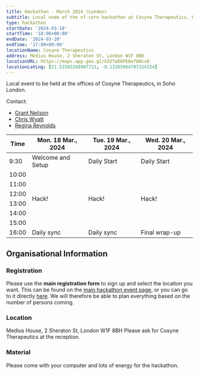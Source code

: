 ```yaml
---
title: Hackathon - March 2024 (London)
subtitle: Local node of the nf-core hackathon at Cosyne Therapeutics, London.
type: hackathon
startDate: '2024-03-18'
startTime: '10:00+00:00'
endDate: '2024-03-20'
endTime: '17:00+00:00'
locationName: Cosyne Therapeutics
address: Medius House, 2 Sheraton St, London W1F 8BH
locationURL: https://maps.app.goo.gl/G327eD8PEQefbHcs8
locationLatLng: [51.51565268907713, -0.13365964707324154]
---
```


Local event to be held at the offices of Cosyne Therapeutics, in Soho London.

Contact:

- [<i class="fab fa-slack"></i> Grant Neilson](https://nfcore.slack.com/team/U04SNHHTSMB)
- [<i class="fab fa-slack"></i> Chris Wyatt](https://nfcore.slack.com/team/U036T1L3KC6)
- [<i class="fab fa-slack"></i> Regina Reynolds](https://nfcore.slack.com/team/U01L88G430F)

<div class="table-responsive">
    <table class="table table-hover table-sm table-bordered">
        <thead>
            <tr>
                <th>Time</th>
                <th>Mon. 18 Mar., 2024</th>
                <th>Tue. 19 Mar., 2024</th>
                <th>Wed. 20 Mar., 2024</th>
            </tr>
            </thead>
            <tbody>
            <tr>
                <td>9:30</td>
                <td background-color:navy; rowspan="1">Welcome and Setup</td>
                <td background-color:navy; rowspan="1">Daily Start</td>
                <td background-color:navy; rowspan="1">Daily Start</td>
            </tr>
                <td>10:00</td>
                <td rowspan="6">Hack!</td>
                <td rowspan="6">Hack!</td>
                <td rowspan="6">Hack!</td>
            </tr>
            <tr>
                <td>11:00</td>
            </tr>
            <tr>
                <td>12:00</td>
            </tr>
            <tr>
                <td>13:00</td>
            </tr>
            <tr>
                <td>14:00</td>
            </tr>
            <tr>
                <td>15:00</td>
            </tr>
            <tr>
                <td>16:00</td>
                <td background-color:navy; rowspan="1">Daily sync</td>
                <td background-color:navy; rowspan="1">Daily sync</td>
                <td background-color:navy; rowspan="1">Final wrap-up</td>
            </tr>
        </tbody>
    </table>
</div>

## Organisational Information

### Registration

Please use the **main registration form** to sign up and select the location you want.
This can be found on the [main hackathon event page](https://nf-co.re/events/2024/hackathon-march-2024), or you can go to it directly [here](https://seqera.typeform.com/mar24hackathon).
We will therefore be able to plan everything based on the number of persons coming.

### Location

Medius House, 2 Sheraton St, London W1F 8BH
Please ask for Cosyne Therapeutics at the reception.

### Material

Please come with your computer and lots of energy for the hackathon.

